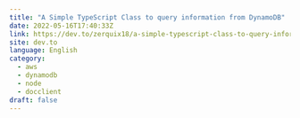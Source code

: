 ```yaml
---
title: "A Simple TypeScript Class to query information from DynamoDB"
date: 2022-05-16T17:40:33Z
link: https://dev.to/zerquix18/a-simple-typescript-class-to-query-information-from-dynamodb-2hce?utm_medium=RSS&utm_source=news.12bit.vn
site: dev.to
language: English
category:
  - aws
  - dynamodb
  - node
  - docclient
draft: false
---
```

